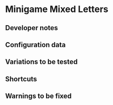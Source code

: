 # Minigame Mixed Letters

## Developer notes

## Configuration data

## Variations to be tested

## Shortcuts

## Warnings to be fixed
